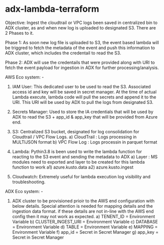 # adx-lambda-terraform

Objective: Ingest the cloudtrail or VPC logs been saved in centralized bin to ADX cluster, as and when new log is uploaded to designated S3. There are 2 Phases to it.

Phase 1: As soon new log file is uploaded to S3, the event based lambda will be triggred to fetch the metadata of the event and push this information to ADX cluster, which includes the credentail to read the S3.

Phase 2: ADX will use the credentails that were provided along with URI to fetch the event payload for ingestion in ADX for further processing/analysis.

AWS Eco system: -

1) IAM User: This dedicated user to be used to read the S3. Associated access id and key will be saved in secret manager. At the time of actual Lambda execute, lambda code will pull the secrets and append it to the URI. This URI will be used by ADX to pull the logs from designated S3.

2) Secrets Manager: Used to store the IA credentials that will be used by ADX to read the S3 + app_id & app_key that will be provided from Azure end.

3) S3: Centralized S3 bucket, designated for log consolidation for Cloudtrail / VPC Flow Logs.
  a) CloudTrail : Logs processing in MULTIJSON format
  b) VPC Flow Log : Logs processin in parquet format

4) Lambda: Pythin3.8 is been used to write the lambda function for reacting to the S3 event and sending the metadata to ADX
  a) Layer : MS modules need to exported and layer to be created for this lambda function to work
    a1) azure.kusto.data
    a2) azure.kusto.ingest

5) Cloudwatch: Extremely useful for lambda execution log visibility and troubleshooting.

ADX Eco system: -

1) ADX cluster to be provisioned prioir to the AWS end configuration with below details. Special attention is needed for mapping details and the ingestion data format. if these details are not in-line with the AWS end config then it may not work as expected.
   a) TENENT_ID          = Environment Variable
   b) CLUSTER_INGEST_URI = Environment Variable
   c) DATABASE           = Environment Variable
   d) TABLE              = Environment Variable
   e) MAPPING            = Environment Variable
   f) app_id             = Secret in Secret Manager
   g) app_key            = Secret in Secret Manager
